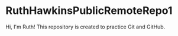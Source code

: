 # RuthHawkinsPublicRemoteRepo1

Hi, I'm Ruth! This repository is created to practice Git and GitHub. 
